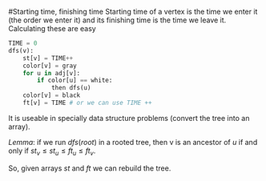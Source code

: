 #Starting time, finishing time
Starting time of a vertex is the time we enter it (the order we enter it) and its finishing time is the time we leave it. Calculating these are easy

```python
TIME = 0
dfs(v):
    st[v] = TIME++
    color[v] = gray
    for u in adj[v]:
        if color[u] == white:
            then dfs(u)
    color[v] = black
    ft[v] = TIME # or we can use TIME ++
```

It is useable in specially data structure problems (convert the tree into an array).

_Lemma_: if we run $dfs(root)$ in a rooted tree, then v is an ancestor of $u$ if and only if $st_v\leq st_u\leq ft_u\leq ft_v$.

So, given arrays $st$ and $ft$ we can rebuild the tree.
